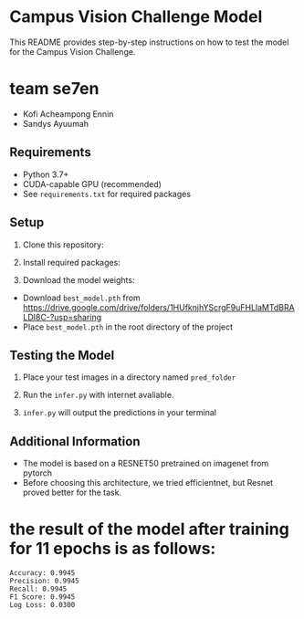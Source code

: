 # Campus Vision Challenge Model

This README provides step-by-step instructions on how to test the model for the Campus Vision Challenge.

# team se7en
 - Kofi Acheampong Ennin
 - Sandys Ayuumah

## Requirements

- Python 3.7+
- CUDA-capable GPU (recommended)
- See `requirements.txt` for required packages

## Setup

1. Clone this repository:


2. Install required packages:


3. Download the model weights:
- Download `best_model.pth` from https://drive.google.com/drive/folders/1HUfknjhYScrgF9uFHLlaMTdBRALDI8C-?usp=sharing
- Place `best_model.pth` in the root directory of the project

## Testing the Model

1. Place your test images in a directory named `pred_folder`

2. Run the `infer.py` with internet avaliable. 

3. `infer.py` will output the predictions in your terminal 


## Additional Information

- The model is based on a RESNET50 pretrained on imagenet from pytorch
- Before choosing this architecture, we tried efficientnet, but Resnet proved better for the task.

# the result of the model after training for 11 epochs is as follows:

    Accuracy: 0.9945
    Precision: 0.9945
    Recall: 0.9945
    F1 Score: 0.9945
    Log Loss: 0.0300